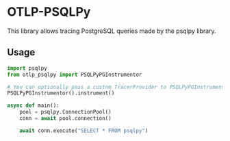 # OTLP-PSQLPy

This library allows tracing PostgreSQL queries made by the psqlpy library.

## Usage

```python
import psqlpy
from otlp_psqlpy import PSQLPyPGInstrumentor

# You can optionally pass a custom TracerProvider to PSQLPyPGInstrumentor.instrument()
PSQLPyPGInstrumentor().instrument()

async def main():
    pool = psqlpy.ConnectionPool()
    conn = await pool.connection()

    await conn.execute("SELECT * FROM psqlpy")
```

